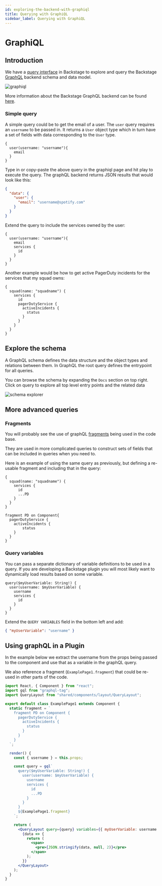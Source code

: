 ```yaml
---
id: exploring-the-backend-with-graphiql
title: Querying with GraphiQL
sidebar_label: Querying with GraphiQL
---
```


# GraphiQL

## Introduction

We have a [query interface](http://backstage.spotify.net/graphiql) in Backstage to explore and query the Backstage [GraphQL](https://graphql.org/learn/) backend schema and data model.

![graphiql](illustrations/graphiql.png)

More information about the Backstage GraphQL backend can be found [here](https://ghe.spotify.net/backstage/backstage-backend).

### Simple query

A simple query could be to get the email of a user. The `user` query requires an `username` to be passed in. It returns a `User` object type which in turn have a set of fields with data corresponding to the `User` type.

```
{
  user(username: "username"){
    email
  }
}
```

Type in or copy-paste the above query in the graphiql page and hit play to execute the query. The graphQL backend returns JSON results that would look like this:

```json
{
  "data": {
    "user": {
      "email": "username@spotify.com"
    }
  }
}
```

Extend the query to include the services owned by the user:

```
{
  user(username: "username"){
    email
    services {
      id
    }
  }
}
```

Another example would be how to get active PagerDuty incidents for the services that my squad owns:

```
{
  squad(name: "squadname") {
    services {
      id
      pagerDutyService {
        activeIncidents {
          status
        }
      }
    }
  }
}
```

## Explore the schema

A GraphQL schema defines the data structure and the object types and relations between them. In GraphQL the root query defines the entrypoint for all queries.

You can browse the schema by expanding the `Docs` section on top right. Click on query to explore all top level entry points and the related data

![schema explorer](illustrations/graphql-schema.png)

## More advanced queries

### Fragments

You will probably see the use of graphQL [fragments](https://graphql.org/learn/queries/#fragments) being used in the code base.

They are used in more complicated queries to construct sets of fields that can be included in queries when you need to.

Here is an example of using the same query as previously, but defining a re-usable fragment and including that in the query:

```
{
  squad(name: "squadname") {
    services {
      id
      ...PD
    }
  }
}

fragment PD on Component{
  pagerDutyService {
    activeIncidents {
    	status
    }
  }
}
```

### Query variables

You can pass a separate dictionary of variable definitions to be used in a query. If you are developing a Backstage plugin you will most likely want to dynamically load results based on some variable.

```
query($myUserVariable: String!) {
  user(username: $myUserVariable) {
    username
    services {
      id
    }
  }
}
```

Extend the `QUERY VARIABLES` field in the bottom left and add:

```json
{ "myUserVariable": "username" }
```

## Using graphQL in a Plugin

In the example below we extract the username from the props being passed to the component and use that as a variable in the graphQL query.

We also reference a fragment (`ExamplePage1.fragment`) that could be re-used in other parts of the code.

```jsx
import React, { Component } from "react";
import gql from "graphql-tag";
import QueryLayout from "shared/components/layout/QueryLayout";

export default class ExamplePage1 extends Component {
  static fragment = `
    fragment PD on Component {
      pagerDutyService {
        activeIncidents {
          status
        }
      }
    }
  `;

  render() {
    const { username } = this.props;

    const query = gql`
      query($myUserVariable: String!) {
        user(username: $myUserVariable) {
          username
          services {
            id
            ...PD
          }
        }
      }
      ${ExamplePage1.fragment}
    `;

    return (
      <QueryLayout query={query} variables={{ myUserVariable: username }}>
        {data => {
          return (
            <span>
              <pre>{JSON.stringify(data, null, 2)}</pre>
            </span>
          );
        }}
      </QueryLayout>
    );
  }
}
```
